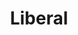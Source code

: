 ---
title: Liberal
crosslinks:
- youtubefactsbot
- The_Donald
- Conservative
- politics
- esist
- dataisbeautiful
- EnoughTrumpSpam
- xkcd
- MarchAgainstTrump
- USGovernmentSim
- AskHistorians
- PoliticalHumor
- forwardsfromgrandma
- duh
- PoliticalDiscussion
- NewsOfTheWeird
- Serendipity
- changemyview
- both_sides
- the_cheeto
---